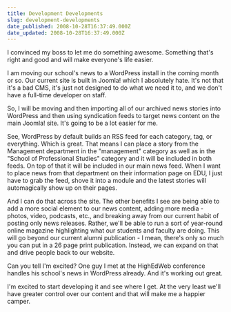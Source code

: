 ```yaml
---
title: Development Developments
slug: development-developments
date_published: 2008-10-28T16:37:49.000Z
date_updated: 2008-10-28T16:37:49.000Z
---
```


I convinced my boss to let me do something awesome. Something that's right and good and will make everyone's life easier.

I am moving our school's news to a WordPress install in the coming month or so. Our current site is built in Joomla! which I absolutely hate. It's not that it's a bad CMS, it's just not designed to do what we need it to, and we don't have a full-time developer on staff.

So, I will be moving and then importing all of our archived news stories into WordPress and then using syndication feeds to target news content on the main Joomla! site. It's going to be a lot easier for me.

See, WordPress by default builds an RSS feed for each category, tag, or everything. Which is great. That means I can place a story from the Management department in the "management" category as well as in the "School of Professional Studies" category and it will be included in both feeds. On top of that it will be included in our main news feed. When I want to place news from that department on their information page on EDU, I just have to grab the feed, shove it into a module and the latest stories will automagically show up on their pages.

And I can do that across the site. The other benefits I see are being able to add a more social element to our news content, adding more media - photos, video, podcasts, etc., and breaking away from our current habit of posting only news releases. Rather, we'll be able to run a sort of year-round online magazine highlighting what our students and faculty are doing. This will go beyond our current alumni publication - I mean, there's only so much you can put in a 26 page print publication. Instead, we can expand on that and drive people back to our website.

Can you tell I'm excited? One guy I met at the HighEdWeb conference handles his school's news in WordPress already. And it's working out great.

I'm excited to start developing it and see where I get. At the very least we'll have greater control over our content and that will make me a happier camper.
